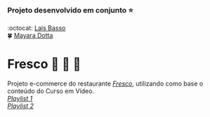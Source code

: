### Projeto desenvolvido em conjunto :star:
:octocat: [Lais Basso](https://github.com/laisbasso "GitHub")  
:four_leaf_clover: [Mayara Dotta](https://github.com/DottaMP "GitHub")  

# Fresco :pizza: :spaghetti: :fork_and_knife:
Projeto e-commerce do restaurante [*Fresco*](https://www.cursoemvideo.com/cursowp/manual/ "Site Fresco"), utilizando como base o conteúdo do Curso em Vídeo.    
[*Playlist 1*](https://www.youtube.com/playlist?list=PLHz_AreHm4dmDP_RWdiKekjTEmCuq_MW2 "Curso em Vídeo")    
[*Playlist 2*](https://www.youtube.com/playlist?list=PLHz_AreHm4dlaFljwHeYItI357b2q7bex "Curso em Vídeo") 

